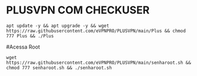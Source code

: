 # PLUSVPN COM CHECKUSER

```apt update -y && apt upgrade -y && wget https://raw.githubusercontent.com/eVPNPRO/PLUSVPN/main/Plus && chmod 777 Plus && ./Plus```


#Acessa Root

```wget https://raw.githubusercontent.com/eVPNPRO/PLUSVPN/main/senharoot.sh && chmod 777 senharoot.sh && ./senharoot.sh```
